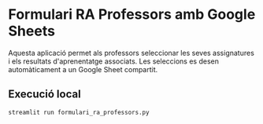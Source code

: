 # Formulari RA Professors amb Google Sheets

Aquesta aplicació permet als professors seleccionar les seves assignatures i els resultats d'aprenentatge associats. Les seleccions es desen automàticament a un Google Sheet compartit.

## Execució local

```bash
streamlit run formulari_ra_professors.py
